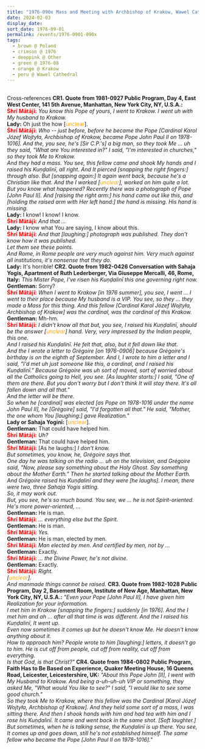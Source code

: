 ```yaml
---
title: "1976-090x Mass and Meeting with Archbishop of Krakow, Wawel Cathedral, Wavel 3, Krakow, Poland"
date: 2024-02-03
display_date: 
sort_date: 1976-09-01
permalink: /events/1976-0901-090x
tags:
  - brown @ Poland
  - crimson @ 1976
  - deeppink @ Other
  - green @ 1976-08
  - orange @ Krakow
  - peru @ Wawel Cathedral
---
```


<br>

<wave-list>
  <list-title color="DarkSeaGreen" width="80">Cross-references</list-title>
  <list-item color="BlanchedAlmond" width="280"><b>CR1. Quote from 1981-0927 Public Program, Day 4, East West Center, 141 5th Avenue, Manhattan, New York City, NY, U.S.A.:</b><br>
<font color="red"><b>Śhrī Mātājī:</b></font> <i>You know this Pope of yours, I went to Krakow. I went uh with My husband to Krakow.</i><br>
<b>Lady:</b> Oh just the how [<font color="orange">unclear</font>].<br>
<font color="red"><b>Śhrī Mātājī:</b></font> <i>Who -- just before, before he became the Pope [Cardinal Karol Józef Wojtyła, Archbishop of Krakow, became Pope John Paul II on 1978-1016]. And the, you see, he's [Sir C.P.'s] a big man, so they took Me ... uh they said, "What are You interested in?" I said, "I'm interested in churches," so they took Me to Krakow.<br>
And they had a mass. You see, this fellow came and shook My hands and I raised his Kuṇḍalinī, all right. And It pierced [snapping the right fingers:] through also. But [snapping again:] It again went back, because he's a Christian like that. And the I worked [<font color="orange">unclear</font>], worked on him quite a lot.<br>
But you know what happened? Recently there was a photograph of Pope [John Paul II]. And [raising the right arm:] his hand came out like this, and [holding the raised arm with Her left hand:] the hand is missing. His hand is missing.</i><br>
<b>Lady:</b> I know! I know! I know.<br>
<font color="red"><b>Śhrī Mātājī:</b></font> <i>And that ...</i><br>
<b>Lady:</b> I know what You are saying, I know about this.<br>
<font color="red"><b>Śhrī Mātājī:</b></font> <i>And that [laughing:] photograph was published. They don't know how it was published.<br>
Let them see these points.<br>
And Rome, in Rome people are very much against him. Very much against all institutions, it's nonsense that they do.</i><br>
<b>Lady:</b> It's horrible!</list-item>  
  <list-item color="Lavender" width="280"><b>CR2. Quote from 1982-0426 Conversation with Sahaja Yogis, Apartment of Ruth Lederberger, Via Giuseppe Mercalli, 46, Rome, Italy:</b> <i>This Mister Pope, I've risen his Kuṇḍalinī this one governing right now.</i><br>
<b>Gentleman:</b> Sorry?<br>
<font color="red"><b>Śhrī Mātājī:</b></font> <i>When I went to Krakow [in 1976 summer], you see, I went ... I went to their place because My husband is a VIP. You see, so they ... they made a Mass for this thing. And this fellow [Cardinal Karol Józef Wojtyła, Archbishop of Krakow] was the cardinal, was the cardinal of this Krakow.</i><br>
<b>Gentleman:</b> Mh-hm.<br>
<font color="red"><b>Śhrī Mātājī:</b></font> <i>I didn't know all that but, you see, I raised his Kuṇḍalinī, should be the answer [<font color="orange">unclear</font>] hand. Very, very impressed by the Indian people, this one.<br>
And I raised his Kuṇḍalinī. He felt that, also, but it fell down like that.<br>
And the I wrote a letter to Grégoire [on 1976-0906] because Grégoire's birthday is on the eighth of September. And I, I wrote to him a letter and I said, "I'd met uh just someone like this, a cardinal, and I raised his Kuṇḍalinī." Because Grégoire was uh sort of moved, sort of worried about all the Catholics going to Hell, you see. [As laughter starts:] I said, "One of them are there. But you don't worry but I don't think It will stay there. It's all fallen down and all that."<br>
And the letter will be there.<br>
So when he [cardinal] was elected [as Pope on 1978-1016 under the name John Paul II], he [Grégoire] said, "I'd forgotten all that." He said, "Mother, the one whom You [laughing:] gave Realization."</i><br>
<b>Lady or Sahaja Yoginī:</b> [<font color="orange">unclear</font>].<br>
<b>Gentleman:</b> That could have helped him.<br>
<font color="red"><b>Śhrī Mātājī:</b></font> <i>Uh?</i><br>
<b>Gentleman:</b> That could have helped him.<br>
<font color="red"><b>Śhrī Mātājī:</b></font> [As he laughs:] <i>I don't know.<br>
But sometimes, you know, he, Grégoire says that.<br>
One day he was talking on the radio ... uh on the television, and Grégoire said, "Now, please say something about the Holy Ghost. Say something about the Mother Earth." Then he started talking about the Mother Earth. And Grégoire raised his Kuṇḍalinī and they were [he laughs]. I mean, there were two, three Sahaja Yogis sitting.<br>
So, it may work out.<br>
But, you see, he's so much bound. You see, we ... he is not Spirit-oriented. He's more power-oriented, ...</i><br>
<b>Gentleman:</b> He is man.<br>
<font color="red"><b>Śhrī Mātājī:</b></font> <i>... everything else but the Spirit.</i><br>
<b>Gentleman:</b> He is man.<br>
<font color="red"><b>Śhrī Mātājī:</b></font> <i>Yes.</i><br>
<b>Gentleman:</b> He is man, elected by men.<br>
<font color="red"><b>Śhrī Mātājī:</b></font> <i>Man elected by men. And certified by men, not by ...</i><br>
<b>Gentleman:</b> Exactly.<br>
<font color="red"><b>Śhrī Mātājī:</b></font> <i>... the Divine Power, he's not divine.</i><br>
<b>Gentleman:</b> Exactly.<br>
<font color="red"><b>Śhrī Mātājī:</b></font> <i>Right.<br>
[<font color="orange">unclear</font>].<br>
And manmade things cannot be raised.</i></list-item>
  <list-item color="BlanchedAlmond" width="280"><b>CR3. Quote from 1982-1028 Public Program, Day 2, Basement Room, Institute of New Age, Manhattan, New York City, NY, U.S.A.:</b> <i>"Even your Pope [John Paul II], I have given him Realization for your information.<br>
I met him in Krakow [snapping the fingers:] suddenly [in 1976]. And the I met him and ah ... after all that time is was different. And the I raised his Kuṇḍalinī, It went up.<br>
Even now sometimes it comes up but he doesn't know Me. He doesn't know anything about it.<br>
How to approach him? People wrote to him [laughing:] letters, it doesn't go to him. He is cut off from people, cut off from reality, cut off from everything.<br>
Is that God, is that Christ?"</i></list-item>  
  <list-item color="Lavender" width="280"><b>CR4. Quote from 1984-0802 Public Program, Faith Has to Be Based on Experience, Quaker Meeting House, 16 Queens Road, Leicester, Leicestershire, UK:</b> <i>"About this Pope John [II], I went with My Husband to Krakow. And being a-uh-uh-uh VIP or something, they asked Me, "What would You like to see?" I said, "I would like to see some good church."<br>
So they took Me to Krakow, where this fellow was the Cardinal [Karol Józef Wojtyła, Archbishop of Krakow]. And they held some sort of a mass, I was sitting there. And then I shook hands with him and had tea with him and I rose his Kuṇḍalinī. It came and went back in the same shot. [Soft laughter.]<br>
But sometimes, when he is talking sense, the Kuṇḍalinī is up there. You see, It comes up and goes down, still he's not established himself. The same fellow who became the Pope [John Paul II on 1978-1016]."</i></list-item>
</wave-list>